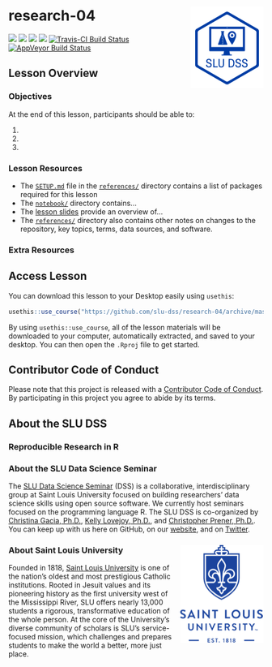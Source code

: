 # research-04 <img src="/img/logo.png" align="right" />
[![](https://img.shields.io/badge/seminar-reproducible%20research%20in%20r-brightgreen.svg)](https://github.com/slu-dss/research-04/)
[![](https://img.shields.io/badge/lesson%20status-under%20development-red.svg)](https://github.com/slu-dss/research-04/)
[![](https://img.shields.io/github/release/slu-dss/research-04.svg?label=version)](https://github.com/slu-dss/research-04/releases)
[![](https://img.shields.io/github/last-commit/slu-dss/research-04.svg)](https://github.com/slu-dss/research-04/commits/master)
[![Travis-CI Build Status](https://travis-ci.org/slu-dss/research-04.svg?branch=master)](https://travis-ci.org/slu-dss/research-04)
[![AppVeyor Build Status](https://ci.appveyor.com/api/projects/status/github/slu-dss/research-04?branch=master&svg=true)](https://ci.appveyor.com/project/chris-prener/research-04)

## Lesson Overview

### Objectives
At the end of this lesson, participants should be able to:

1.
2.
3.

### Lesson Resources
* The [`SETUP.md`](/references/SETUP.md) file in the [`references/`](/references) directory contains a list of packages required for this lesson
* The [`notebook/`](/notebook) directory contains...
* The [lesson slides](https://slu-dss.github.io/research-04/) provide an overview of...
* The [`references/`](/references) directory also contains other notes on changes to the repository, key topics, terms, data sources, and software.

### Extra Resources


## Access Lesson
You can download this lesson to your Desktop easily using `usethis`:

```r
usethis::use_course("https://github.com/slu-dss/research-04/archive/master.zip")
```

By using `usethis::use_course`, all of the lesson materials will be downloaded to your computer, automatically extracted, and saved to your desktop. You can then open the `.Rproj` file to get started.

## Contributor Code of Conduct
Please note that this project is released with a [Contributor Code of Conduct](.github/CODE_OF_CONDUCT.md). By participating in this project you agree to abide by its terms.

## About the SLU DSS
### Reproducible Research in R

### About the SLU Data Science Seminar
The [SLU Data Science Seminar](https://slu-dss.githb.io) (DSS) is a collaborative, interdisciplinary group at Saint Louis University focused on building researchers’ data science skills using open source software. We currently host seminars focused on the programming language R. The SLU DSS is co-organized by [Christina Gacia, Ph.D.](mailto:christina.garcia@slu.edu), [Kelly Lovejoy, Ph.D.](mailto:kelly.lovejoy@slu.edu), and [Christopher Prener, Ph.D.](mailto:chris.prener@slu.edu}). You can keep up with us here on GitHub, on our [website](https://slu-dss.githb.io), and on [Twitter](https://twitter.com/SLUDSS).

### About Saint Louis University <img src="/img/sluLogo.png" align="right" />
Founded in 1818, [Saint Louis University](http://www.slu.edu) is one of the nation’s oldest and most prestigious Catholic institutions. Rooted in Jesuit values and its pioneering history as the first university west of the Mississippi River, SLU offers nearly 13,000 students a rigorous, transformative education of the whole person. At the core of the University’s diverse community of scholars is SLU’s service-focused mission, which challenges and prepares students to make the world a better, more just place.
